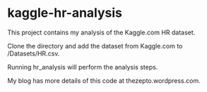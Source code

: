 # kaggle-hr-analysis
This project contains my analysis of the Kaggle.com HR dataset.

Clone the directory and add the dataset from Kaggle.com to /Datasets/HR.csv.

Running hr_analysis will perform the analysis steps.

My blog has more details of this code at thezepto.wordpress.com.
